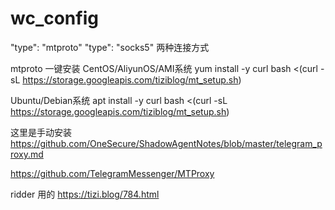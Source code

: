 # wc_config

"type": "mtproto"
"type": "socks5"
两种连接方式

mtproto 一键安装
CentOS/AliyunOS/AMI系统
yum install -y curl
bash <(curl -sL https://storage.googleapis.com/tiziblog/mt_setup.sh)

Ubuntu/Debian系统
apt install -y curl
bash <(curl -sL https://storage.googleapis.com/tiziblog/mt_setup.sh)

这里是手动安装
https://github.com/OneSecure/ShadowAgentNotes/blob/master/telegram_proxy.md

https://github.com/TelegramMessenger/MTProxy

ridder 用的
https://tizi.blog/784.html
